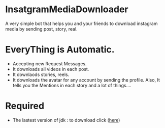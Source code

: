 # InsatgramMediaDownloader
A very simple bot that helps you and your friends to download instagram media by sending post, story, real.

# EveryThing is Automatic.
+ Accepting new Request Messages.
+ It downloads all videos in each post.
+ It downlaods stories, reels.
+ It downloads the avatar for any account by sending the profile.
Also, It tells you the Mentions in each story and a lot of things....

# Required
* The lastest version of jdk : to download click ([here](https://www.oracle.com/java/technologies/javase-jdk16-downloads.html#license-lightbox))
